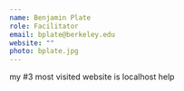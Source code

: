 ```yaml
---
name: Benjamin Plate
role: Facilitator
email: bplate@berkeley.edu
website: "" 
photo: bplate.jpg
---
```


my #3 most visited website is localhost help